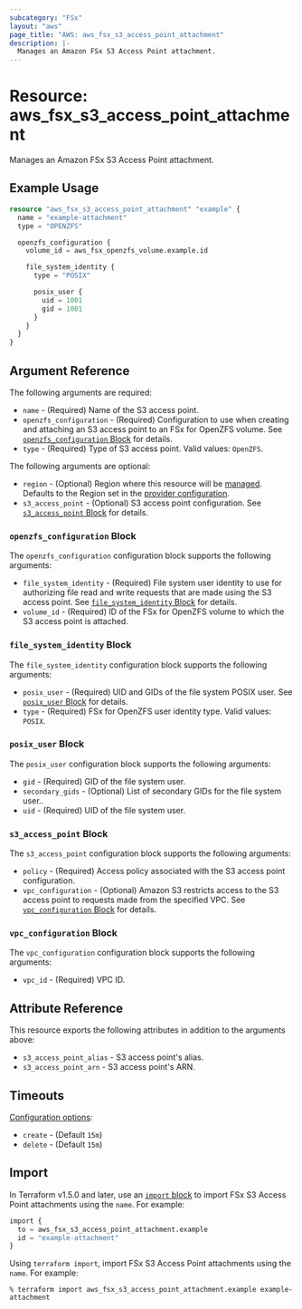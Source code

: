 ```yaml
---
subcategory: "FSx"
layout: "aws"
page_title: "AWS: aws_fsx_s3_access_point_attachment"
description: |-
  Manages an Amazon FSx S3 Access Point attachment.
---
```


# Resource: aws_fsx_s3_access_point_attachment

Manages an Amazon FSx S3 Access Point attachment.

## Example Usage

```terraform
resource "aws_fsx_s3_access_point_attachment" "example" {
  name = "example-attachment"
  type = "OPENZFS"

  openzfs_configuration {
    volume_id = aws_fsx_openzfs_volume.example.id

    file_system_identity {
      type = "POSIX"

      posix_user {
        uid = 1001
        gid = 1001
      }
    }
  }
}
```

## Argument Reference

The following arguments are required:

* `name` - (Required) Name of the S3 access point.
* `openzfs_configuration` - (Required) Configuration to use when creating and attaching an S3 access point to an FSx for OpenZFS volume. See [`openzfs_configuration` Block](#openzfs_configuration-block) for details.
* `type` - (Required) Type of S3 access point. Valid values: `OpenZFS`.

The following arguments are optional:

* `region` - (Optional) Region where this resource will be [managed](https://docs.aws.amazon.com/general/latest/gr/rande.html#regional-endpoints). Defaults to the Region set in the [provider configuration](https://registry.terraform.io/providers/hashicorp/aws/latest/docs#aws-configuration-reference).
* `s3_access_point` - (Optional) S3 access point configuration. See [`s3_access_point` Block](#s3_access_point-block) for details.

### `openzfs_configuration` Block

The `openzfs_configuration` configuration block supports the following arguments:

* `file_system_identity` - (Required) File system user identity to use for authorizing file read and write requests that are made using the S3 access point. See [`file_system_identity` Block](#file_system_identity-block) for details.
* `volume_id` - (Required) ID of the FSx for OpenZFS volume to which the S3 access point is attached.

### `file_system_identity` Block

The `file_system_identity` configuration block supports the following arguments:

* `posix_user` - (Required) UID and GIDs of the file system POSIX user. See [`posix_user` Block](#posix_user-block) for details.
* `type` - (Required) FSx for OpenZFS user identity type. Valid values: `POSIX`.

### `posix_user` Block

The `posix_user` configuration block supports the following arguments:

* `gid` - (Required) GID of the file system user.
* `secondary_gids` - (Optional) List of secondary GIDs for the file system user..
* `uid` - (Required) UID of the file system user.

### `s3_access_point` Block

The `s3_access_point` configuration block supports the following arguments:

* `policy` - (Required) Access policy associated with the S3 access point configuration.
* `vpc_configuration` - (Optional) Amazon S3 restricts access to the S3 access point to requests made from the specified VPC. See [`vpc_configuration` Block](#vpc_configuration-block) for details.

### `vpc_configuration` Block

The `vpc_configuration` configuration block supports the following arguments:

* `vpc_id` - (Required) VPC ID.

## Attribute Reference

This resource exports the following attributes in addition to the arguments above:

* `s3_access_point_alias` - S3 access point's alias.
* `s3_access_point_arn` - S3 access point's ARN.

## Timeouts

[Configuration options](https://developer.hashicorp.com/terraform/language/resources/syntax#operation-timeouts):

* `create` - (Default `15m`)
* `delete` - (Default `15m`)

## Import

In Terraform v1.5.0 and later, use an [`import` block](https://developer.hashicorp.com/terraform/language/import) to import FSx S3 Access Point attachments using the `name`. For example:

```terraform
import {
  to = aws_fsx_s3_access_point_attachment.example
  id = "example-attachment"
}
```

Using `terraform import`, import FSx S3 Access Point attachments using the `name`. For example:

```console
% terraform import aws_fsx_s3_access_point_attachment.example example-attachment
```
